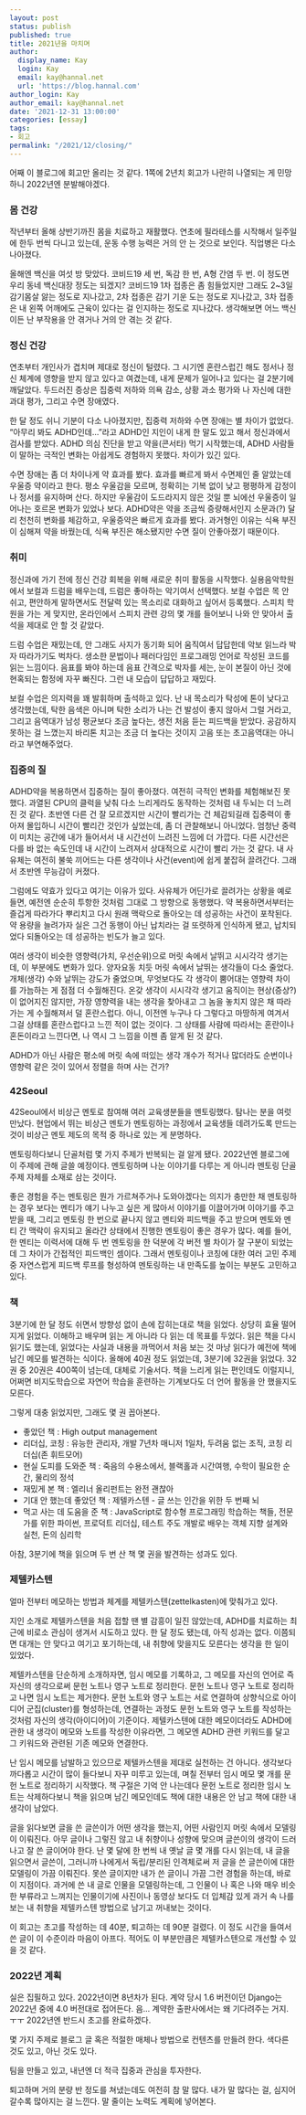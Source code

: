 ```yaml
---
layout: post
status: publish
published: true
title: 2021년을 마치며
author:
  display_name: Kay
  login: Kay
  email: kay@hannal.net
  url: 'https://blog.hannal.com'
author_login: Kay
author_email: kay@hannal.net
date: '2021-12-31 13:00:00'
categories: [essay]
tags:
- 회고
permalink: "/2021/12/closing/"
---
```


어째 이 블로그에 회고만 올리는 것 같다. 1쪽에 2년치 회고가 나란히 나열되는 게 민망하니 2022년엔 분발해야겠다.

### 몸 건강

작년부터 올해 상반기까진 몸을 치료하고 재활했다. 연초에 필라테스를 시작해서 일주일에 한두 번씩 다니고 있는데, 운동 수행 능력은 거의 안 는 것으로 보인다. 직업병은 다소 나아졌다.

올해엔 백신을 여섯 방 맞았다. 코비드19 세 번, 독감 한 번, A형 간염 두 번. 이 정도면 우리 동네 백신대장 정도는 되겠지? 코비드19 1차 접종은 좀 힘들었지만 그래도 2~3일 감기몸살 앓는 정도로 지나갔고, 2차 접종은 감기 기운 도는 정도로 지나갔고, 3차 접종은 내 왼쪽 어깨에도 근육이 있다는 걸 인지하는 정도로 지나갔다. 생각해보면 어느 백신이든 난 부작용을 안 겪거나 거의 안 겪는 것 같다.

### 정신 건강

연초부터 개인사가 겹치며  제대로 정신이 털렸다. 그 시기엔 혼란스럽긴 해도 정서나 정신 체계에 영향을 받지 않고 있다고 여겼는데, 내게 문제가 일어나고 있다는 걸 2분기에 깨달았다. 두드러진 증상은 집중력 저하와 의욕 감소, 상황 과소 평가와 나 자신에 대한 과대 평가, 그리고 수면 장애였다.

한 달 정도 쉬니 기분이 다소 나아졌지만, 집중력 저하와 수면 장애는 별 차이가 없었다. “아무리 봐도 ADHD인데...”라고 ADHD인 지인이 내게 한 말도 있고 해서 정신과에서 검사를 받았다. ADHD 의심 진단을 받고 약을(콘서타) 먹기 시작했는데, ADHD 사람들이 말하는 극적인 변화는 아쉽게도 경험하지 못했다. 차이가 있긴 있다.

수면 장애는 좀 더 차이나게 약 효과를 봤다. 효과를 빠르게 봐서 수면제인 줄 알았는데 우울증 약이라고 한다. 평소 우울감을 모르며, 정확히는 기복 없이 낮고 평평하게 감정이나 정서를 유지하며 산다. 하지만 우울감이 도드라지지 않은 것일 뿐 뇌에선 우울증이 일어나는 호르몬 변화가 있었나 보다. ADHD약은 약을 조금씩 증량해서인지 소문과(?) 달리 천천히 변화를 체감하고, 우울증약은 빠르게 효과를 봤다. 과거형인 이유는 식욕 부진이 심해져 약을 바꿨는데, 식욕 부진은 해소됐지만 수면 질이 안좋아졌기 때문이다.

### 취미

정신과에 가기 전에 정신 건강 회복을 위해 새로운 취미 활동을 시작했다. 실용음악학원에서 보컬과 드럼을 배우는데, 드럼은 좋아하는 악기여서 선택했다. 보컬 수업은 목 안 쉬고, 편안하게 말하면서도 전달력 있는 목소리로 대화하고 싶어서 등록했다. 스피치 학원을 가는 게 맞지만, 온라인에서 스피치 관련 강의 몇 개를 들어보니 나와 안 맞아서 출석을 제대로 안 할 것 같았다.

드럼 수업은 재밌는데, 안 그래도 사지가 동기화 되어 움직여서 답답한데 악보 읽느라 박자 따라가기도 벅차다. 생소한 문법이나 패러다임인 프로그래밍 언어로 작성된 코드를 읽는 느낌이다. 음표를 봐야 하는데 음표 간격으로 박자를 세는, 눈이 본질이 아닌 것에 현혹되는 함정에 자꾸 빠진다. 그런 내 모습이 답답하고 재밌다.

보컬 수업은 의지력을 꽤 발휘하며 출석하고 있다. 난 내 목소리가 탁성에 톤이 낮다고 생각했는데, 탁한 음색은 아니며 탁한 소리가 나는 건 발성이 좋지 않아서 그럴 거라고, 그리고 음역대가 남성 평균보다 조금 높다는, 생전 처음 듣는 피드백을 받았다. 공감하지 못하는 걸 느꼈는지 바리톤 치고는 조금 더 높다는 것이지 고음 또는 초고음역대는 아니라고 부연해주었다.

### 집중의 질

ADHD약을 복용하면서 집중하는 질이 좋아졌다. 여전히 극적인 변화를 체험해보진 못했다. 과열된 CPU의 클럭을 낮춰 다소 느리게라도 동작하는 것처럼 내 두뇌는 더 느려진 것 같다. 초반엔 다른 건 잘 모르겠지만 시간이 빨리가는 건 체감되길래 집중력이 좋아져 몰입하니 시간이 빨리간 것인가 싶었는데, 좀 더 관찰해보니 아니었다. 엄청난 중력이 미치는 공간에 내가 들어서서 내 시간선이 느려진 느낌에 더 가깝다. 다른 시간선은 다를 바 없는 속도인데 내 시간이 느려져서 상대적으로 시간이 빨리 가는 것 같다. 내 사유체는 여전히 불쑥 끼어드는 다른 생각이나 사건(event)에 쉽게 붙잡혀 끌려간다. 그래서 초반엔 무능감이 커졌다.

그럼에도 약효가 있다고 여기는 이유가 있다. 사유체가 어딘가로 끌려가는 상황을 예로 들면, 예전엔 순순히 투항한 것처럼 그대로 그 방향으로 동행했다. 약 복용하면서부터는 즐겁게 따라가다 뿌리치고 다시 원래 맥락으로 돌아오는 데 성공하는 사건이 포착된다. 약 용량을 늘려가자 실은 그건 동행이 아닌 납치라는 걸 또렷하게 인식하게 됐고, 납치되었다 되돌아오는 데 성공하는 빈도가 늘고 있다.

여러 생각이 비슷한 영향력(가치, 우선순위)으로 머릿 속에서 날뛰고 시시각각 생기는데, 이 부분에도 변화가 있다. 양자요동 치듯 머릿 속에서 날뛰는 생각들이 다소 줄었다. 개체(생각) 수와 날뛰는 강도가 줄었으며, 무엇보다도 각 생각이 뿜어대는 영향력 차이를 가늠하는 게 점점 더 수월해진다. 온갖 생각이 시시각각 생기고 움직이는 현상(증상?)이 없어지진 않지만, 가장 영향력을 내는 생각을 찾아내고 그 놈을 놓치지 않은 채 따라가는 게 수월해져서 덜 혼란스럽다. 아니, 이전엔 누구나 다 그렇다고 마땅하게 여겨서 그걸 상태를 혼란스럽다고 느낀 적이 없는 것이다. 그 상태를 사람에 따라서는 혼란이나 혼돈이라고 느낀다면, 나 역시 그 느낌을 이젠 좀 알게 된 것 같다.

ADHD가 아닌 사람은 평소에 머릿 속에 떠있는 생각 개수가 적거나 많더라도 순번이나 영향력 같은 것이 있어서 정렬을 하며 사는 건가?

### 42Seoul 

42Seoul에서 비상근 멘토로 참여해 여러 교육생분들을 멘토링했다. 탐나는 분을 여럿 만났다. 현업에서 뛰는 비상근 멘토가 멘토링하는 과정에서 교육생들 데려가도록 만드는 것이 비상근 멘토 제도의 목적 중 하나로 있는 게 분명하다.

멘토링하다보니 단골처럼 몇 가지 주제가 반복되는 걸 알게 됐다. 2022년엔 블로그에 이 주제에 관해 글쓸 예정이다. 멘토링하며 나눈 이야기를 다루는 게 아니라 멘토링 단골주제 자체를 소재로 삼는 것이다.

좋은 경험을 주는 멘토링은 뭔가 가르쳐주거나 도와야겠다는 의지가 충만한 채 멘토링하는 경우 보다는 멘티가 얘기 나누고 싶은 게 많아서 이야기를 이끌어가며 이야기를 주고 받을 때, 그리고 멘토링 한 번으로 끝나지 않고 멘티와 피드백을 주고 받으며 멘토와 멘티 간 맥락이 유지되고 올라간 상태에서 진행한 멘토링이 좋은 경우가 많다.  예를 들어, 한 멘티는 이력서에 대해 두 번 멘토링을 한 덕분에 각 버전 별 차이가 잘 구분이 되었는데 그 차이가 간접적인 피드백인 셈이다. 그래서 멘토링이나 코칭에 대한 여러 고민 주제 중 자연스럽게 피드백 루프를 형성하여 멘토링하는 내 만족도를 높이는 부분도 고민하고 있다.

### 책

3분기에 한 달 정도 쉬면서 방향성 없이 손에 잡히는대로 책을 읽었다. 상당히 효율 떨어지게 읽었다. 이해하고 배우며 읽는 게 아니라 다 읽는 데 목표를 두었다. 읽은 책을 다시 읽기도 했는데, 읽었다는 사실과 내용을 까먹어서 처음 보는 것 마냥 읽다가 예전에 책에 남긴 메모를 발견하는 식이다. 올해에 40권 정도 읽었는데, 3분기에 32권을 읽었다. 32권 중 20권은 400쪽이 넘는데, 대체로 기술서다. 책을 느리게 읽는 편인데도 이럴지니, 어쩌면 비지도학습으로 자연어 학습을 훈련하는 기계보다도 더 언어 활동을 안 했을지도 모른다.

그렇게 대충 읽었지만, 그래도 몇 권 꼽아본다. 

- 좋았던 책 : High output management
- 리더십, 코칭 : 유능한 관리자, 개발 7년차 매니저 1일차, 두려움 없는 조직, 코칭 리더십(존 휘트모어)
- 현실 도피를 도와준 책 : 죽음의 수용소에서, 블랙홀과 시간여행, 수학이 필요한 순간, 물리의 정석
- 재밌게 본 책 : 엘리너 올리펀트는 완전 괜찮아
- 기대 안 했는데 좋았던 책 : 제텔카스텐 - 글 쓰는 인간을 위한 두 번째 뇌
- 먹고 사는 데 도움을 준 책 : JavaScript로 함수형 프로그래밍 학습하는 책들, 전문가를 위한 파이썬, 프로덕트 리더십, 테스트 주도 개발로 배우는 객체 지향 설계와 실천, 돈의 심리학

아참, 3분기에 책을 읽으며 두 번 산 책 몇 권을 발견하는 성과도 있다.

### 제텔카스텐

얼마 전부터 메모하는 방법과 체계를 제텔카스텐(zettelkasten)에 맞춰가고 있다.

지인 소개로 제텔카스텐을 처음 접할 땐 별 감흥이 일진 않았는데,  ADHD를 치료하는 최근에 비로소 관심이 생겨서 시도하고 있다. 한 달 정도 됐는데, 아직 성과는 없다. 이쯤되면 대개는 안 맞다고 여기고 포기하는데, 내 취향에 맞을지도 모른다는 생각을 한 일이 있었다.

제텔카스텐을 단순하게 소개하자면, 임시 메모를 기록하고, 그 메모를 자신의 언어로 즉 자신의 생각으로써 문헌 노트나 영구 노트로 정리한다. 문헌 노트나 영구 노트로 정리하고 나면 임시 노트는 제거한다. 문헌 노트와 영구 노트는 서로 연결하여 상향식으로 아이디어 군집(cluster)를 형성하는데, 연결하는 과정도 문헌 노트와 영구 노트를 작성하는 것처럼 자신의 생각(아이디어)이 기준이다. 제텔카스텐에 대한 메모이더라도 ADHD에 관한 내 생각이 메모와 노트를 작성한 이유라면, 그 메모엔 ADHD 관련 키워드를 달고 그 키워드와 관련된 기존 메모와 연결한다.

난 임시 메모를 남발하고 있으므로 제텔카스텐을 제대로 실천하는 건 아니다. 생각보다 까다롭고 시간이 많이 들다보니 자꾸 미루고 있는데, 며칠 전부터 임시 메모 몇 개를 문헌 노트로 정리하기 시작했다. 책 구절은 기억 안 나는데다 문헌 노트로 정리한 임시 노트는 삭제하다보니 책을 읽으며 남긴 메모인데도 책에 대한 내용은 안 남고 책에 대한 내 생각이 남았다. 

글을 읽다보면 글을 쓴 글쓴이가 어떤 생각을 했는지, 어떤 사람인지 머릿 속에서 모델링이 이뤄진다. 아무 글이나 그렇진 않고 내 취향이나 성향에 맞으며 글쓴이의 생각이 드러나고 잘 쓴 글이어야 한다. 난 몇 달에 한 번씩 내 옛날 글 몇 개를 다시 읽는데, 내 글을 읽으면서 글쓴이, 그러니까 나에게서 독립/분리된 인격체로써 저 글을 쓴 글쓴이에 대한 모델링이 가끔 이뤄진다. 못쓴 글이지만 내가 쓴 글이니 가끔 그런 경험을 하는데, 바로 이 지점이다. 과거에 쓴 내 글로 인물을 모델링하는데, 그 인물이 나 혹은 나와 매우 비슷한 부류라고 느껴지는 인물이기에 사진이나 동영상 보다도 더 입체감 있게 과거 속 나를 보는 내 취향을 제텔카스텐 방법으로 남기고 꺼내보는 것이다.

이 회고는 초고를 작성하는 데 40분, 퇴고하는 데 90분 걸렸다. 이 정도 시간을 들여서 쓴 글이 이 수준이라 마음이 아프다. 적어도 이 부분만큼은 제텔카스텐으로 개선할 수 있을 것 같다.

### 2022년 계획

실은 집필하고 있다. 2022년이면 8년차가 된다. 계약 당시 1.6 버전이던 Django는 2022년 중에 4.0 버전대로 접어든다. 음... 계약한 출판사에서는 왜 기다려주는 거지. ㅜㅜ 2022년엔 반드시 초고를 완료하겠다.

몇 가지 주제로 블로그 글 혹은 적절한 매체나 방법으로 컨텐츠를 만들려 한다. 색다른 것도 있고, 아닌 것도 있다.

팀을 만들고 있고, 내년엔 더 적극 집중과 관심을 투자한다.

퇴고하며 거의 분량 반 정도를 쳐냈는데도 여전히 참 말 많다. 내가 말 많다는 걸, 심지어 갈수록 많아지는 걸 느낀다. 말 줄이는 노력도 계획에 넣어본다.

